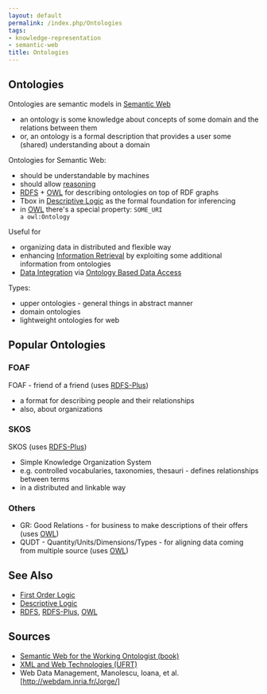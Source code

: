 ```yaml
---
layout: default
permalink: /index.php/Ontologies
tags:
- knowledge-representation
- semantic-web
title: Ontologies
---
```

## Ontologies
Ontologies are semantic models in [Semantic Web](Semantic_Web)
- an ontology is some knowledge about concepts of some domain and the relations between them
- or, an ontology is a formal description that provides a user some (shared) understanding about a domain


Ontologies for Semantic Web:
- should be understandable by machines
- should allow [reasoning](Inference_in_Semantic_Web)
- [RDFS](RDFS) + [OWL](OWL) for describing ontologies on top of RDF graphs
- Tbox in [Descriptive Logic](Descriptive_Logic) as the formal foundation for inferencing
- in [OWL](OWL) there's a special property: <code>SOME_URI a owl:Ontology</code>


Useful for 
- organizing data in distributed and flexible way
- enhancing [Information Retrieval](Information_Retrieval) by exploiting some additional information from ontologies
- [Data Integration](Data_Integration) via [Ontology Based Data Access](Ontology_Based_Data_Access)


Types:
- upper ontologies - general things in abstract manner
- domain ontologies 
- lightweight ontologies for web



## Popular Ontologies
### FOAF
FOAF - friend of a friend (uses [RDFS-Plus](RDFS-Plus))
- a format for describing people and their relationships
- also, about organizations

### SKOS
SKOS  (uses [RDFS-Plus](RDFS-Plus))
- Simple Knowledge Organization System
- e.g. controlled vocabularies, taxonomies, thesauri - defines relationships between terms
- in a distributed and linkable way

### Others
- GR: Good Relations - for business to make descriptions of their offers (uses [OWL](OWL))
- QUDT - Quantity/Units/Dimensions/Types - for aligning data coming from multiple source  (uses [OWL](OWL))



## See Also
- [First Order Logic](First_Order_Logic)
- [Descriptive Logic](Descriptive_Logic)
- [RDFS](RDFS), [RDFS-Plus](RDFS-Plus), [OWL](OWL)

## Sources
- [Semantic Web for the Working Ontologist (book)](Semantic_Web_for_the_Working_Ontologist_(book))
- [XML and Web Technologies (UFRT)](XML_and_Web_Technologies_(UFRT))
- Web Data Management, Manolescu, Ioana, et al. [http://webdam.inria.fr/Jorge/]
